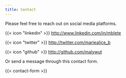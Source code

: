 ```yaml
---
title: Contact
---
```


Please feel free to reach out on social media platforms.

{{< icon "linkedin" >}} http://www.linkedin.com/in/mblete

{{< icon "twitter" >}} http://twitter.com/mariealice_b

{{< icon "github" >}} http://github.com/malywut

Or send a message through this contact form.

{{< contact-form >}}